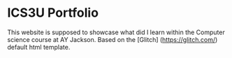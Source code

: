 # ICS3U Portfolio
This website is supposed to showcase what did I learn within the Computer science course at AY Jackson.
Based on the [Glitch] (https://glitch.com/) default html template.
